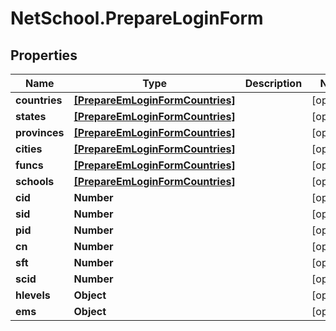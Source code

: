 # NetSchool.PrepareLoginForm

## Properties
Name | Type | Description | Notes
------------ | ------------- | ------------- | -------------
**countries** | [**[PrepareEmLoginFormCountries]**](PrepareEmLoginFormCountries.md) |  | [optional] 
**states** | [**[PrepareEmLoginFormCountries]**](PrepareEmLoginFormCountries.md) |  | [optional] 
**provinces** | [**[PrepareEmLoginFormCountries]**](PrepareEmLoginFormCountries.md) |  | [optional] 
**cities** | [**[PrepareEmLoginFormCountries]**](PrepareEmLoginFormCountries.md) |  | [optional] 
**funcs** | [**[PrepareEmLoginFormCountries]**](PrepareEmLoginFormCountries.md) |  | [optional] 
**schools** | [**[PrepareEmLoginFormCountries]**](PrepareEmLoginFormCountries.md) |  | [optional] 
**cid** | **Number** |  | [optional] 
**sid** | **Number** |  | [optional] 
**pid** | **Number** |  | [optional] 
**cn** | **Number** |  | [optional] 
**sft** | **Number** |  | [optional] 
**scid** | **Number** |  | [optional] 
**hlevels** | **Object** |  | [optional] 
**ems** | **Object** |  | [optional] 
